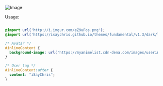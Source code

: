 ![Image](http://i.imgur.com/fqSzBA5.png)

Usage:
```CSS

@import url('http://i.imgur.com/eZ9uFos.png');
@import url('https://isaychris.github.io/themes/fundamental/v1.3/dark/layout.css');

/* Avatar */
#inlineContent {
  background-image: url('https://myanimelist.cdn-dena.com/images/userimages/1117293.jpg');
}

/* User tag */
#inlineContent:after {
  content: "iSayChris";
}
````
